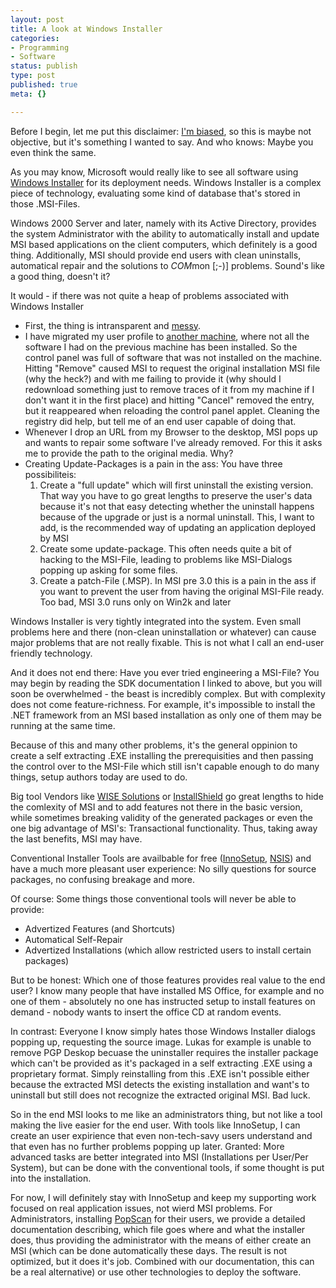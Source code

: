 ```yaml
---
layout: post
title: A look at Windows Installer
categories:
- Programming
- Software
status: publish
type: post
published: true
meta: {}

---
```

<p>
Before I begin, let me put this disclaimer: <a href="http://www.gnegg.ch/archives/138-All-time-favourite-Tools.html">I'm biased</a>, so this is maybe not objective, but it's something I wanted to say. And who knows: Maybe you even think the same.
</p>
<p>As you may know, Microsoft would really like to see all software using <a href="http://msdn.microsoft.com/library/default.asp?url=/library/en-us/msi/setup/windows_installer_start_page.asp">Windows Installer</a> for its deployment needs. Windows Installer is a complex piece of technology, evaluating some kind of database that's stored in those .MSI-Files.</p>
<p>Windows 2000 Server and later, namely with its Active Directory, provides the system Administrator with the ability to automatically install and update MSI based applications on the client computers, which definitely is a good thing. Additionally, MSI should provide end users with clean uninstalls, automatical repair and the solutions to <em>COM</em>mon [;-)] problems. Sound's like a good thing, doesn't it?
</p>
<p>It would - if there was not quite a heap of problems associated with Windows Installer</p>
<ul>
 <li>First, the thing is intransparent and <a href="http://www.gnegg.ch/archives/107-Why-o-why-is-my-harddrive-so-small.html">messy</a>.</li>
 <li>I have migrated my user profile to <a href="http://www.gnegg.ch/archives/166-IBM-Thinkpad-42.html">another machine</a>, where not all the software I had on the previous machine has been installed. So the control panel was full of software that was not installed on the machine. Hitting "Remove" caused MSI to request the original installation MSI file (why the heck?) and with me failing to provide it (why should I redownload something just to remove traces of it from my machine if I don't want it in the first place) and hitting "Cancel" removed the entry, but it reappeared when reloading the control panel applet. Cleaning the registry did help, but tell me of an end user capable of doing that.</li>
 <li>Whenever I drop an URL from my Browser to the desktop, MSI pops up and wants to repair some software I've already removed. For this it asks me to provide the path to the original media. Why?</li>
 <li>Creating Update-Packages is a pain in the ass: You have three possibiliteis:
       <ol>
         <li>Create a "full update" which will first uninstall the existing version. That way you have to go great lengths to preserve the user's data because it's not that easy detecting whether the uninstall happens because of the upgrade or just is a normal uninstall. This, I want to add, is the recommended way of updating an application deployed by MSI</li>
         <li>Create some update-package. This often needs quite a bit of hacking to the MSI-File, leading to problems like MSI-Dialogs popping up asking for some files.</li>
        <li>Create a patch-File (.MSP). In MSI pre 3.0 this is a pain in the ass if you want to prevent the user from having the original MSI-File ready. Too bad, MSI 3.0 runs only on Win2k and later</li>
      </ol></li>
</ul>
<p>
Windows Installer is very tightly integrated into the system. Even small problems here and there (non-clean uninstallation or whatever) can cause major problems that are not really fixable. This is not what I call an end-user friendly technology.</p>

<p>And it does not end there: Have you ever tried engineering a MSI-File? You may begin by reading the SDK documentation I linked to above, but you will soon be overwhelmed - the beast is incredibly complex. But with complexity does not come feature-richness. For example, it's impossible to install the .NET framework from an MSI based installation as only one of them may be running at the same time.</p>
<p>Because of this and many other problems, it's the general oppinion to create a self extracting .EXE installing the prerequisities and then passing the control over to the MSI-File which still isn't capable enough to do many things, setup authors today are used to do.</p>
<p>
Big tool Vendors like <a href="http://www.wisesolutions.com">WISE Solutions</a> or <a href="http://www.installshield.com">InstallShield</a> go great lengths to hide the comlexity of MSI and to add features not there in the basic version, while sometimes breaking validity of the generated packages or even the one big advantage of MSI's: Transactional functionality. Thus, taking away the last benefits, MSI may have.</p>
<p>Conventional Installer Tools are availbable for free (<a href="http://www.jrsoftware.org/isinfo.php">InnoSetup</a>, <a href="http://nsis.sourceforge.net/">NSIS</a>) and have a much more pleasant user experience: No silly questions for source packages, no confusing breakage and more.</p>
<p>Of course: Some things those conventional tools will never be able to provide:</p>
<ul>
 <li>Advertized Features (and Shortcuts)</li>
 <li>Automatical Self-Repair</li>
 <li>Advertized Installations (which allow restricted users to install certain packages)
</ul>
<p>But to be honest: Which one of those features provides real value to the end user? I know many people that have installed MS Office, for example and no one of them - absolutely no one has instructed setup to install features on demand - nobody wants to insert the office CD at random events.
</p><p>
In contrast: Everyone I know simply hates those Windows Installer dialogs popping up, requesting the source image. Lukas for example is unable to remove PGP Deskop becuase the uninstaller requires the installer package which can't be provided as it's packaged in a self extracting .EXE using a proprietary format. Simply reinstalling from this .EXE isn't possible either because the extracted MSI detects the existing installation and want's to uninstall but still does not recognize the extracted original MSI. Bad luck.</p>
<p>So in the end MSI looks to me like an administrators thing, but not like a tool making the live easier for the end user. With tools like InnoSetup, I can create an user expirience that even non-tech-savy users understand and that even has no further problems popping up later. Granted: More advanced tasks are better integrated into MSI (Installations per User/Per System), but can be done with the conventional tools, if some thought is put into the installation.</p>
<p>
For now, I will definitely stay with InnoSetup and keep my supporting work focused on real application issues, not wierd MSI problems. For Administrators, installing <a href="http://www.popscan.ch/wholesale.html">PopScan</a> for their users, we provide a detailed documentation describing, which file goes where and what the installer does, thus providing the administrator with the means of either create an MSI (which can be done automatically these days. The result is not optimized, but it does it's job. Combined with our documentation, this can be a real alternative) or use other technologies to deploy the software.</p>
